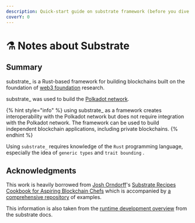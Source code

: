 ```yaml
---
description: Quick-start guide on substrate framework (before you dive in too far)
coverY: 0
---
```


# ⚗ Notes about Substrate

## Summary

substrate\_ is a Rust-based framework for building blockchains built on the foundation of [web3 foundation](https://www.web3.foundation) research.&#x20;

substrate\_ was used to build the [Polkadot network](http://www.polkadot.network).

{% hint style="info" %}
using substrate\_ as a framework creates interoperability with the Polkadot network but does not require integration with the Polkadot network. The framework can be used to build independent blockchain applications, including private blockchains.
{% endhint %}

Using `substrate_` requires knowledge of the `Rust` programming language, especially the idea of `generic types` and `trait bounding` .

## Acknowledgments

This work is heavily borrowed from [Josh Orndorff](https://github.com/JoshOrndorff)'s [Substrate Recipes Cookbook for Aspiring Blockchain Chefs](https://substrate.recipes/events.html) which is accompanied by [a comprehensive repository](https://github.com/JoshOrndorff/recipes/tree/master/text) of examples.

This information is also taken from the [runtime development overview](https://docs.substrate.io/v3/runtime/frame/) from the substrate docs.



